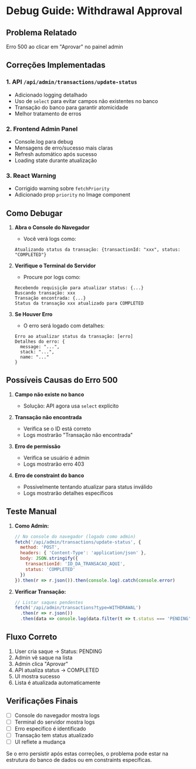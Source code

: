 # Debug Guide: Withdrawal Approval

## Problema Relatado
Erro 500 ao clicar em "Aprovar" no painel admin

## Correções Implementadas

### 1. API `/api/admin/transactions/update-status`
- Adicionado logging detalhado
- Uso de `select` para evitar campos não existentes no banco
- Transação do banco para garantir atomicidade
- Melhor tratamento de erros

### 2. Frontend Admin Panel
- Console.log para debug
- Mensagens de erro/sucesso mais claras
- Refresh automático após sucesso
- Loading state durante atualização

### 3. React Warning
- Corrigido warning sobre `fetchPriority`
- Adicionado prop `priority` no Image component

## Como Debugar

1. **Abra o Console do Navegador**
   - Você verá logs como:
   ```
   Atualizando status da transação: {transactionId: "xxx", status: "COMPLETED"}
   ```

2. **Verifique o Terminal do Servidor**
   - Procure por logs como:
   ```
   Recebendo requisição para atualizar status: {...}
   Buscando transação: xxx
   Transação encontrada: {...}
   Status da transação xxx atualizado para COMPLETED
   ```

3. **Se Houver Erro**
   - O erro será logado com detalhes:
   ```
   Erro ao atualizar status da transação: [erro]
   Detalhes do erro: {
     message: "...",
     stack: "...",
     name: "..."
   }
   ```

## Possíveis Causas do Erro 500

1. **Campo não existe no banco**
   - Solução: API agora usa `select` explícito

2. **Transação não encontrada**
   - Verifica se o ID está correto
   - Logs mostrarão "Transação não encontrada"

3. **Erro de permissão**
   - Verifica se usuário é admin
   - Logs mostrarão erro 403

4. **Erro de constraint do banco**
   - Possivelmente tentando atualizar para status inválido
   - Logs mostrarão detalhes específicos

## Teste Manual

1. **Como Admin:**
   ```javascript
   // No console do navegador (logado como admin)
   fetch('/api/admin/transactions/update-status', {
     method: 'POST',
     headers: { 'Content-Type': 'application/json' },
     body: JSON.stringify({
       transactionId: 'ID_DA_TRANSACAO_AQUI',
       status: 'COMPLETED'
     })
   }).then(r => r.json()).then(console.log).catch(console.error)
   ```

2. **Verificar Transação:**
   ```javascript
   // Listar saques pendentes
   fetch('/api/admin/transactions?type=WITHDRAWAL')
     .then(r => r.json())
     .then(data => console.log(data.filter(t => t.status === 'PENDING')))
   ```

## Fluxo Correto

1. User cria saque → Status: PENDING
2. Admin vê saque na lista
3. Admin clica "Aprovar"
4. API atualiza status → COMPLETED
5. UI mostra sucesso
6. Lista é atualizada automaticamente

## Verificações Finais

- [ ] Console do navegador mostra logs
- [ ] Terminal do servidor mostra logs
- [ ] Erro específico é identificado
- [ ] Transação tem status atualizado
- [ ] UI reflete a mudança

Se o erro persistir após estas correções, o problema pode estar na estrutura do banco de dados ou em constraints específicas.